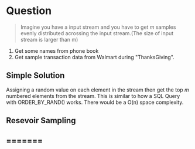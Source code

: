 # Question
> Imagine you have a input stream and you have to get _m_ samples evenly distributed acrossing the input stream.(The size of input stream is larger than m)

1. Get some names from phone book
2. Get sample transaction data from Walmart during "ThanksGiving".

## Simple Solution
Assigning a random value on each element in the stream then get the top _m_ numbered elements from the stream. This is similar to how a SQL Query with ORDER_BY_RAND() works. There would be a O(n) space complexity.

## Resevoir Sampling

=======
-------
